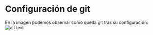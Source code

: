 # Configuración de git
En la imagen podemos observar como queda git tras su configuración:
![alt text](https://github.com/aleveji/RecipeFinder/docs/img/git_config/git_config.png)
